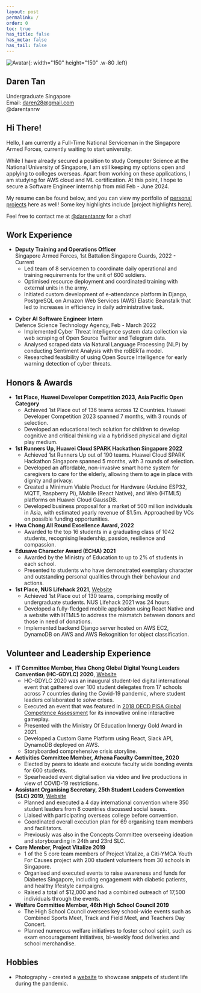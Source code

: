 ```yaml
---
layout: post
permalink: /
order: 0
toc: true
has_title: false
has_meta: false
has_tail: false
---
```


![Avatar](/assets/img/avatar/daren.JPG){: width="150" height="150" .w-80 .left}
## Daren Tan
Undergraduate <!-- [[Resume]](/assets/papers/DarenTan_CV.pdf ){:target="_blank"}   -->
Singapore  
Email: daren28@gmail.com  
@darentanrw
<br>
## Hi There!

Hello, I am currently a Full-Time National Serviceman in the Singapore Armed Forces, currently waiting to start university. 

While I have already secured a position to study Computer Science at the National University of Singapore, I am still keeping my options open and applying to colleges overseas. Apart from working on these applications, I am studying for AWS cloud and ML certification. At this point, I hope to secure a Software Engineer internship from mid Feb - June 2024.

My resume can be found below, and you can view my portfolio of [personal projects](/projects) here as well! Some key highlights include [project highlights here]. 

Feel free to contact me at [@darentanrw](https://t.me/darentanrw) for a chat! 

## Work Experience

- **Deputy Training and Operations Officer** <br>
	Singapore Armed Forces, 1st Battalion Singapore Guards, 2022 - Current
  - Led team of 8 servicemen to coordinate daily operational and training requirements for the unit of 600 soldiers.
  - Optimised resource deployment and coordinated training with external units in the army.
  - Initiated custom development of e-attendance platform in Django, PostgreSQL on Amazon Web Services (AWS) Elastic Beanstalk that led to increases in efficiency in daily administrative task.
<!-- TODO: include a link to the blog post talking about this -->

- **Cyber AI Software Engineer Intern** <br>
	Defence Science Technology Agency, Feb - March 2022 
  - Implemented Cyber Threat Intelligence system data collection via web scraping of Open Source Twitter and Telegram data.
  - Analysed scraped data via Natural Language Processing (NLP) by conducting Sentiment Analysis with the roBERTa model.
  - Researched feasibility of using Open Source Intelligence for early warning detection of cyber threats.

## Honors & Awards
* **1st Place, Huawei Developer Competition 2023, Asia Pacific Open Category** 
	* Achieved 1st Place out of 136 teams across 12 Countries. Huawei Developer Competition 2023 spanned 7 months, with 3 rounds of selection. 
	* Developed an educational tech solution for children to develop cognitive and critical thinking via a hybridised physical and digital play medium.
	<!-- *TODO: nclude yt video link here once its up -->
* **1st Runners Up, Huawei Cloud SPARK Hackathon Singapore 2022** 
	* Achieved 1st Runners Up out of 190 teams. Huawei Cloud SPARK Hackathon Singapore spanned 5 months, with 3 rounds of selection.
	* Developed an affordable, non-invasive smart home system for caregivers to care for the elderly, allowing them to age in place with dignity and privacy.
	* Created a Minimum Viable Product for Hardware (Arduino ESP32, MQTT, Raspberry Pi), Mobile (React Native), and Web (HTML5) platforms on Huawei Cloud GaussDB.
	* Developed business proposal for a market of 500 million individuals in Asia, with estimated yearly revenue of $1.5m. Approached by VCs on possible funding opportunities. 
	<!-- TODO: link to project here -->
* **Hwa Chong All Round Excellence Award, 2022**
	* Awarded to the top 16 students in a graduating class of 1042 students, recognising leadership, passion, resilience and compassion.
* **Edusave Character Award (ECHA) 2021**
	* Awarded by the Ministry of Education to up to 2% of students in each school. 
	* Presented to students who have demonstrated exemplary character and outstanding personal qualities through their behaviour and actions.
* **1st Place, NUS Lifehack 2021**, [Website](https://devpost.com/software/gunicorn)
	* Achieved 1st Place out of 130 teams, comprising mostly of undergraduate students. NUS Lifehack 2021 was 24 hours.
	* Developed a fully-fledged mobile application using React Native and a website with HTML5 to address the mismatch between donors and those in need of donations. 
	* Implemented backend Django server hosted on AWS EC2, DynamoDB on AWS and AWS Rekognition for object classification.

## Volunteer and Leadership Experience
* **IT Committee Member, Hwa Chong Global Digital Young Leaders Convention (HC-GDYLC) 2020**, [Website](https://gdylc.github.io)
	* HC-GDYLC 2020 was an inaugural student-led digital international event that gathered over 100 student delegates from 17 schools across 7 countries during the Covid-19 pandemic, where student leaders collaborated to *solve* crises.
	* Executed an event that was featured in [2018 OECD PISA Global Competence Assessment](https://www.oecd.org/pisa/innovation/global-competence/HC-GDYLC%20article_OECDGlobalCompetence.pdf) for its innovative online interactive gameplay. 
	* Presented with the Ministry Of Education Innergy Gold Award in 2021. 
	* Developed a Custom Game Platform using React, Slack API, DynamoDB deployed on AWS.
	* Storyboarded comprehensive crisis storyline.
* **Activities Committee Member, Athena Faculty Committee, 2020**
	* Elected by peers to ideate and execute faculty wide bonding events for 600 students. 
	* Spearheaded event digitalisation via video and live productions in view of COVID-19 restrictions.
* **Assistant Organising Secretary, 25th Student Leaders Convention (SLC) 2019**, [Website](https://25slc.github.io)
	* Planned and executed a 4 day international convention where 350 student leaders from 8 countries discussed social issues.
	* Liaised with participating overseas college before convention.
	* Coordinated overall execution plan for 69 organising team members and facilitators.
	* Previously was also in the Concepts Committee overseeing ideation and storyboarding in 24th and 23rd SLC.
* **Core Member, Project Vitalize 2019**
	* 1 of the 5 core team members of Project Vitalize, a Citi-YMCA Youth For Causes project with 200 student volunteers from 30 schools in Singapore. 
	* Organised and executed events to raise awareness and funds for Diabetes Singapore, including engagement with diabetic patients, and healthy lifestyle campaigns.
	* Raised a total of $12,000 and had a combined outreach of 17,500 individuals through the events. 
* **Welfare Committee Member, 46th High School Council 2019**
	* The High School Council oversees key school-wide events such as Combined Sports Meet, Track and Field Meet, and Teachers Day Concert. 
	* Planned numerous welfare initiatives to foster school spirit, such as exam encouragement initiatives, bi-weekly food deliveries and school merchandise.

## Hobbies
- Photography - created a [website](http://snaps.darentanrw.xyz) to showcase snippets of student life during the pandemic.